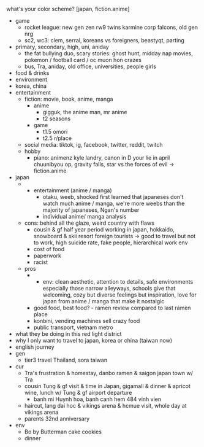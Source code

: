 what's your color scheme?
[japan, fiction.anime]
- game
	- rocket league: new gen zen rw9 twins karmine corp falcons, old gen nrg
	- sc2, wc3: clem, serral, koreans vs foreigners, beastyqt, parting
- primary, secondary, high, uni, aniday
	- the fat bullying duo, scary stories: ghost hunt, midday nap movies, pokemon / football card / oc muon hon crazes
	- bus, Tra, aniday, old office, universities, people girls
- food & drinks
- environment
- korea, china
- entertainment
	- fiction: movie, book, anime, manga
		- anime
			- gigguk, the anime man, mr anime
			- t2 seasons 
		- game
			- t1.5 omori
			- t2.5 r/place
	- social media: tiktok, ig, facebook, twitter, reddit, twitch
	- hobby
		- piano: animenz kyle landry, canon in D your lie in april chuunibyou op, gravity falls, star vs the forces of evil -> fiction.anime 
- japan
	- + entertainment (anime / manga)
		- otaku, weeb, shocked first learned that japaneses don't watch much anime / manga, we're more weebs than the majority of japaneses, Ngan's number
		- individual anime/ manga analysis
	- cons: behind all the glaze, weird country with flaws
		- cousin & gf half year period working in japan, hokkaido, snowboard & skii resort foreign tourists -> good to travel but not to work, high suicide rate, fake people, hierarchical work env
		- cost of food
		- paperwork
		- racist
	- pros
		- + env: clean aesthetic, attention to details, safe environments especially those narrow alleyways, schools give that welcoming, cozy but diverse feelings but inspiration, love for japan from anime / manga that make it nostalgic 
		- good food, best food? - ramen review compared to last ramen place
		- konbini, vending machines sell crazy food
		- public transport, vietnam metro
- what they be doing in this red light district
- why I only want to travel to japan, korea or china (taiwan now)
- english journey
- gen
	- tier3 travel Thailand, sora taiwan
- cur
	- Tra's frustration & homestay, danbo ramen & saigon japan town w/ Tra
	- cousin Tung & gf visit & time in Japan, gigamall & dinner & apricot wine, lunch w/ Tung & gf airport departure
		- banh mi Huynh hoa, banh canh hem 484 vinh vien
	- haircut, lang dai hoc & vikings arena & hcmue visit, whole day at vikings arena
	- parents 32nd anniversary
- env
	- Bo by Butterman cake cookies 
	- dinner